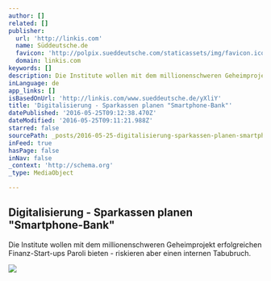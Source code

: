 ```yaml
---
author: []
related: []
publisher:
  url: 'http://linkis.com'
  name: Süddeutsche.de
  favicon: 'http://polpix.sueddeutsche.com/staticassets/img/favicon.ico'
  domain: linkis.com
keywords: []
description: Die Institute wollen mit dem millionenschweren Geheimprojekt erfolgreichen Finanz-Start-ups Paroli bieten - riskieren aber einen internen Tabubruch.
inLanguage: de
app_links: []
isBasedOnUrl: 'http://linkis.com/www.sueddeutsche.de/yXliY'
title: 'Digitalisierung - Sparkassen planen "Smartphone-Bank"'
datePublished: '2016-05-25T09:12:38.470Z'
dateModified: '2016-05-25T09:11:21.988Z'
starred: false
sourcePath: _posts/2016-05-25-digitalisierung-sparkassen-planen-smartphone-bank.md
inFeed: true
hasPage: false
inNav: false
_context: 'http://schema.org'
_type: MediaObject

---
```

<article style=""><h1>Digitalisierung - Sparkassen planen "Smartphone-Bank"</h1><p>Die Institute wollen mit dem millionenschweren Geheimprojekt erfolgreichen Finanz-Start-ups Paroli bieten - riskieren aber einen internen Tabubruch.</p><img src="http://polpix.sueddeutsche.com/polopoly_fs/1.2976011.1462166412!/httpImage/image.jpg_gen/derivatives/940x528/image.jpg" /></article>